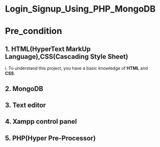 # Login_Signup_Using_PHP_MongoDB
# Pre_condition
## 1. HTML(HyperText MarkUp Language),CSS(Cascading Style Sheet)
i. To understand this project, you have a basic knowledge of **HTML** and **CSS**.
## 2. MongoDB
## 3. Text editor
## 4. Xampp control panel 
## 5. PHP(Hyper Pre-Processor)
